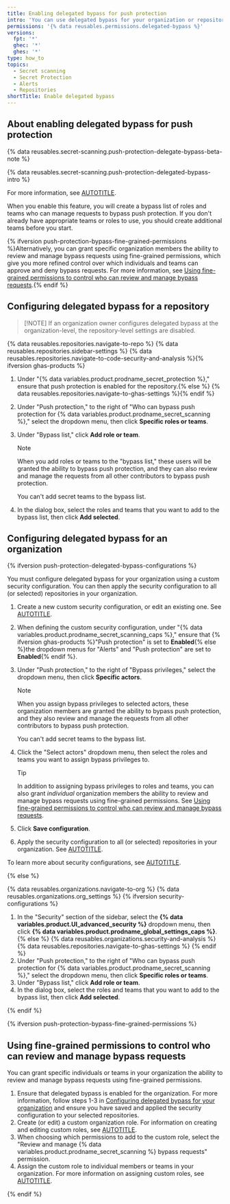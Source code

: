```yaml
---
title: Enabling delegated bypass for push protection
intro: 'You can use delegated bypass for your organization or repository to control who can push commits that contain secrets identified by {% data variables.product.prodname_secret_scanning %}.'
permissions: '{% data reusables.permissions.delegated-bypass %}'
versions:
  fpt: '*'
  ghec: '*'
  ghes: '*'
type: how_to
topics:
  - Secret scanning
  - Secret Protection
  - Alerts
  - Repositories
shortTitle: Enable delegated bypass
---
```


## About enabling delegated bypass for push protection

{% data reusables.secret-scanning.push-protection-delegate-bypass-beta-note %}

{% data reusables.secret-scanning.push-protection-delegated-bypass-intro %}

For more information, see [AUTOTITLE](/code-security/secret-scanning/using-advanced-secret-scanning-and-push-protection-features/delegated-bypass-for-push-protection/about-delegated-bypass-for-push-protection).

When you enable this feature, you will create a bypass list of roles and teams who can manage requests to bypass push protection. If you don't already have appropriate teams or roles to use, you should create additional teams before you start.

{% ifversion push-protection-bypass-fine-grained-permissions %}Alternatively, you can grant specific organization members the ability to review and manage bypass requests using fine-grained permissions, which give you more refined control over which individuals and teams can approve and deny bypass requests. For more information, see [Using fine-grained permissions to control who can review and manage bypass requests](#using-fine-grained-permissions-to-control-who-can-review-and-manage-bypass-requests).{% endif %}

## Configuring delegated bypass for a repository

>[!NOTE] If an organization owner configures delegated bypass at the organization-level, the repository-level settings are disabled.

{% data reusables.repositories.navigate-to-repo %}
{% data reusables.repositories.sidebar-settings %}
{% data reusables.repositories.navigate-to-code-security-and-analysis %}{% ifversion ghas-products %}
1. Under "{% data variables.product.prodname_secret_protection %}," ensure that push protection is enabled for the repository.{% else %}
{% data reusables.repositories.navigate-to-ghas-settings %}{% endif %}
1. Under "Push protection," to the right of "Who can bypass push protection for {% data variables.product.prodname_secret_scanning %}," select the dropdown menu, then click **Specific roles or teams**.
1. Under "Bypass list," click **Add role or team**.

   > [!NOTE]
   > When you add roles or teams to the "bypass list," these users will be granted the ability to bypass push protection, and they can also review and manage the requests from all other contributors to bypass push protection.
   >
   > You can't add secret teams to the bypass list.

1. In the dialog box, select the roles and teams that you want to add to the bypass list, then click **Add selected**.

## Configuring delegated bypass for an organization

{% ifversion push-protection-delegated-bypass-configurations %}

You must configure delegated bypass for your organization using a custom security configuration. You can then apply the security configuration to all (or selected) repositories in your organization.

1. Create a new custom security configuration, or edit an existing one. See [AUTOTITLE](/code-security/securing-your-organization/enabling-security-features-in-your-organization/creating-a-custom-security-configuration#creating-a-custom-security-configuration).
1. When defining the custom security configuration, under "{% data variables.product.prodname_secret_scanning_caps %}," ensure that {% ifversion ghas-products %}"Push protection" is set to **Enabled**{% else %}the dropdown menus for "Alerts" and "Push protection" are set to **Enabled**{% endif %}.
1. Under "Push protection," to the right of "Bypass privileges," select the dropdown menu, then click **Specific actors**.

   > [!NOTE]
   > When you assign bypass privileges to selected actors, these organization members are granted the ability to bypass push protection, and they also review and manage the requests from all other contributors to bypass push protection.
   >
   > You can't add secret teams to the bypass list.

1. Click the "Select actors" dropdown menu, then select the roles and teams you want to assign bypass privileges to.

   > [!TIP]
   > In addition to assigning bypass privileges to roles and teams, you can also grant _individual_ organization members the ability to review and manage bypass requests using fine-grained permissions. See [Using fine-grained permissions to control who can review and manage bypass requests](#using-fine-grained-permissions-to-control-who-can-review-and-manage-bypass-requests).

1. Click **Save configuration**.
1. Apply the security configuration to all (or selected) repositories in your organization. See [AUTOTITLE](/code-security/securing-your-organization/enabling-security-features-in-your-organization/applying-a-custom-security-configuration).

To learn more about security configurations, see [AUTOTITLE](/code-security/securing-your-organization/introduction-to-securing-your-organization-at-scale/about-enabling-security-features-at-scale).

{% else %}

{% data reusables.organizations.navigate-to-org %}
{% data reusables.organizations.org_settings %}
{% ifversion security-configurations %}
1. In the "Security" section of the sidebar, select the **{% data variables.product.UI_advanced_security %}** dropdown menu, then click **{% data variables.product.prodname_global_settings_caps %}**.
{% else %}
{% data reusables.organizations.security-and-analysis %}
{% data reusables.repositories.navigate-to-ghas-settings %}
{% endif %}
1. Under "Push protection," to the right of "Who can bypass push protection for {% data variables.product.prodname_secret_scanning %}," select the dropdown menu, then click **Specific roles or teams**.
1. Under "Bypass list," click **Add role or team**.
1. In the dialog box, select the roles and teams that you want to add to the bypass list, then click **Add selected**.

{% endif %}

{% ifversion push-protection-bypass-fine-grained-permissions %}

## Using fine-grained permissions to control who can review and manage bypass requests

You can grant specific individuals or teams in your organization the ability to review and manage bypass requests using fine-grained permissions.

1. Ensure that delegated bypass is enabled for the organization. For more information, follow steps 1-3 in [Configuring delegated bypass for your organization](/code-security/secret-scanning/using-advanced-secret-scanning-and-push-protection-features/delegated-bypass-for-push-protection/enabling-delegated-bypass-for-push-protection#configuring-delegated-bypass-for-an-organization) and ensure you have saved and applied the security configuration to your selected repositories.
1. Create (or edit) a custom organization role. For information on creating and editing custom roles, see [AUTOTITLE](/organizations/managing-peoples-access-to-your-organization-with-roles/managing-custom-organization-roles#creating-a-custom-role).
1. When choosing which permissions to add to the custom role, select the "Review and manage {% data variables.product.prodname_secret_scanning %} bypass requests" permission.
1. Assign the custom role to individual members or teams in your organization. For more information on assigning custom roles, see [AUTOTITLE](/organizations/managing-peoples-access-to-your-organization-with-roles/using-organization-roles#assigning-an-organization-role).

{% endif %}
